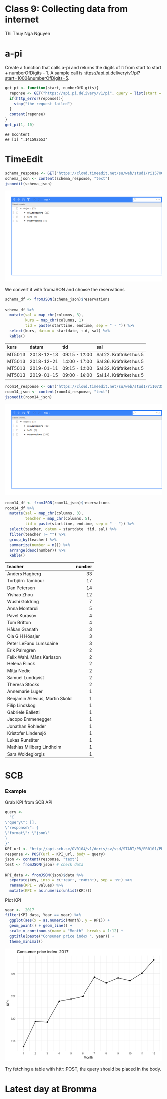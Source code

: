 Class 9: Collecting data from internet
================

Thi Thuy Nga Nguyen

a-pi
====

Create a function that calls a-pi and returns the digits of π from start to start + numberOfDigits - 1. A sample call is <https://api.pi.delivery/v1/pi?start=1000&numberOfDigits=5>.

``` r
get_pi <- function(start, numberOfDigits){
  reponse <- GET("https://api.pi.delivery/v1/pi", query = list(start = start, numberOfDigits = numberOfDigits))
  if(http_error(reponse)){
    stop("the request failed")
  }
  content(reponse)
}
get_pi(1, 10)
```

    ## $content
    ## [1] ".141592653"

TimeEdit
========

``` r
schema_response <- GET("https://cloud.timeedit.net/su/web/stud1/ri157XQQ624Z50Qv27083gZ6y2Y7007Q5Y65Y5.json")
schema_json <- content(schema_response, "text")
jsonedit(schema_json)
```

![](Class9_files/figure-markdown_github/unnamed-chunk-2-1.png)

We convert it with fromJSON and choose the reservations

``` r
schema_df <- fromJSON(schema_json)$reservations

schema_df %>% 
  mutate(sal = map_chr(columns, 3), 
         kurs = map_chr(columns, 1), 
         tid = paste(starttime, endtime, sep = " - ")) %>% 
  select(kurs, datum = startdate, tid, sal) %>% 
  kable()
```

| kurs   | datum      | tid           | sal                      |
|:-------|:-----------|:--------------|:-------------------------|
| MT5013 | 2018-12-13 | 09:15 - 12:00 | Sal 22. Kräftriket hus 5 |
| MT5013 | 2018-12-21 | 14:00 - 17:00 | Sal 36. Kräftriket hus 5 |
| MT5013 | 2019-01-11 | 09:15 - 12:00 | Sal 32. Kräftriket hus 5 |
| MT5013 | 2019-01-15 | 09:00 - 16:00 | Sal 14. Kräftriket hus 5 |

``` r
room14_response <- GET("https://cloud.timeedit.net/su/web/stud1/ri107355X07Z07Q5Z76g0Y40y6076Y31Q09gQY5Q54777.json")
room14_json <- content(room14_response, "text")
jsonedit(room14_json)
```

![](Class9_files/figure-markdown_github/unnamed-chunk-3-1.png)

``` r
room14_df <- fromJSON(room14_json)$reservations
room14_df %>% 
  mutate(sal = map_chr(columns, 3), 
         teacher = map_chr(columns, 5), 
         tid = paste(starttime, endtime, sep = " - ")) %>% 
  select(teacher, datum = startdate, tid, sal) %>%
  filter(teacher != "") %>%
  group_by(teacher) %>%
  summarize(number = n()) %>%
  arrange(desc(number)) %>%
  kable()
```

| teacher                         |  number|
|:--------------------------------|-------:|
| Anders Hagberg                  |      33|
| Torbjörn Tambour                |      17|
| Dan Petersen                    |      14|
| Yishao Zhou                     |      12|
| Wushi Goldring                  |       7|
| Anna Montaruli                  |       5|
| Pavel Kurasov                   |       4|
| Tom Britton                     |       4|
| Håkan Granath                   |       3|
| Ola G H Hössjer                 |       3|
| Peter LeFanu Lumsdaine          |       3|
| Erik Palmgren                   |       2|
| Felix Wahl, Måns Karlsson       |       2|
| Helena Flinck                   |       2|
| Mitja Nedic                     |       2|
| Samuel Lundqvist                |       2|
| Theresa Stocks                  |       2|
| Annemarie Luger                 |       1|
| Benjamin Allévius, Martin Sköld |       1|
| Filip Lindskog                  |       1|
| Gabriele Balletti               |       1|
| Jacopo Emmenegger               |       1|
| Jonathan Rohleder               |       1|
| Kristofer Lindensjö             |       1|
| Lukas Runsäter                  |       1|
| Mathias Millberg Lindholm       |       1|
| Sara Woldegiorgis               |       1|

SCB
===

### Example

Grab KPI from SCB API

``` r
query <-
  "{
\"query\": [],
\"response\": {
\"format\": \"json\"
}
}"
KPI_url <- "http://api.scb.se/OV0104/v1/doris/sv/ssd/START/PR/PR0101/PR0101A/KPIFastM2"
response <- POST(url = KPI_url, body = query)
json <- content(response, "text")
test <- fromJSON(json) # check data

KPI_data <- fromJSON(json)$data %>% 
  separate(key, into = c("Year", "Month"), sep = "M") %>% 
  rename(KPI = values) %>% 
  mutate(KPI = as.numeric(unlist(KPI)))
```

Plot KPI

``` r
year <-  2017
filter(KPI_data, Year == year) %>% 
  ggplot(aes(x = as.numeric(Month), y = KPI)) + 
  geom_point() + geom_line() +
  scale_x_continuous(name = "Month", breaks = 1:12) +
  ggtitle(paste("Consumer price index ", year)) +
  theme_minimal()
```

![](Class9_files/figure-markdown_github/unnamed-chunk-5-1.png)

Try fetching a table with httr::POST, the query should be placed in the body.

Latest day at Bromma
====================
